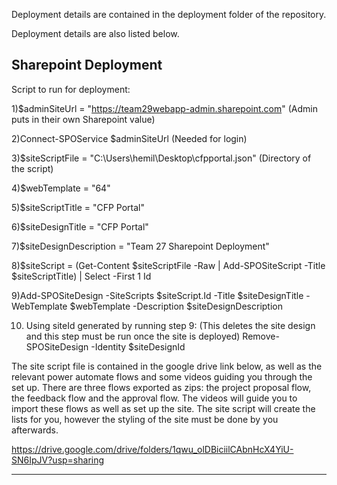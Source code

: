 Deployment details are contained in the deployment folder of the repository.

Deployment details are also listed below.

Sharepoint Deployment
--------------------------------------------------------------------------------------------------------

Script to run for deployment:

1)$adminSiteUrl = "https://team29webapp-admin.sharepoint.com" (Admin puts in their own
Sharepoint value)

2)Connect-SPOService $adminSiteUrl (Needed for login)

3)$siteScriptFile = "C:\Users\hemil\Desktop\cfpportal.json" (Directory of the script)

4)$webTemplate = "64"

5)$siteScriptTitle = "CFP Portal"

6)$siteDesignTitle = "CFP Portal"

7)$siteDesignDescription = "Team 27 Sharepoint Deployment"

8)$siteScript = (Get-Content $siteScriptFile -Raw | Add-SPOSiteScript -Title $siteScriptTitle) | Select -First 1 Id

9)Add-SPOSiteDesign -SiteScripts $siteScript.Id -Title $siteDesignTitle -WebTemplate $webTemplate -Description $siteDesignDescription

10) Using siteId generated by running step 9:
(This deletes the site design and this step must be run once the site is deployed)
Remove-SPOSiteDesign -Identity $siteDesignId

The site script file is contained in the google drive link below, as well as the relevant power automate flows and some videos guiding you through the set up. There are three flows exported as zips: the project proposal flow, the feedback flow and the approval flow. The videos will guide you to import these flows as well as set up the site. The site script will create the lists for you, however the styling of the site must be done by you afterwards.

https://drive.google.com/drive/folders/1qwu_olDBiciilCAbnHcX4YiU-SN6IpJV?usp=sharing

--------------------------------------------------------------------------------------------------------